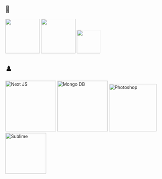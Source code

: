 ## 🔗
<a href="https://x.com/w8flash" target="_blank"><img src="https://img.shields.io/badge/w8flash-pink?style=social&logo=instagram" style="margin-bottom: 5px; width:109px;" /></a>
<a href="https://instagram.com/w8flash" target="_blank"><img src="https://img.shields.io/badge/w8flash-pink?style=social&logo=instagram" style="margin-bottom: 5px; width:109px;" /></a>
<a href="https://discord.gg/w8" target="_blank"><img src="https://img.shields.io/badge/w8-blue?style=social&logo=discord" style="margin-bottom: 5px; width:74px;" /></a>  

## ♟️
<a href="#" target="_blank"><img alt="Next JS" src="https://img.shields.io/badge/Next JS-6323a4?style=flat-square&logo=next.js&logoColor=white" style="margin-bottom: 5px; width:160px;"/></a>
<a href="#" target="_blank"><img alt="Mongo DB" src="https://img.shields.io/badge/Next JS-6323a4?style=flat-square&logo=next.js&logoColor=white" style="margin-bottom: 5px; width:160px;"/></a>
<a href="#" target="_blank"><img alt="Photoshop" src="https://img.shields.io/badge/Photoshop-6323a4?style=flat-square&logo=adobephotoshop&logoColor=white" style="margin-bottom: 5px; width:150px;"/></a>
<a href="#" target="_blank"><img alt="Sublime" src="https://img.shields.io/badge/Sublime-6323a4?style=flat-square&logo=sublimetext&logoColor=white" style="margin-bottom: 5px; width:129px;"/></a>
<br/>
